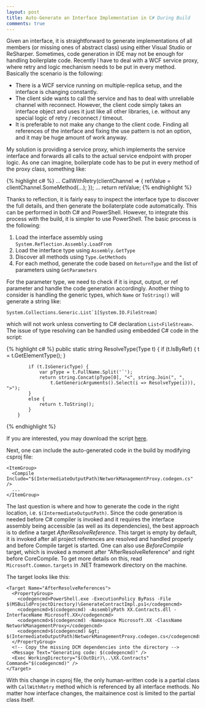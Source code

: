 ```yaml
---
layout: post
title: Auto-Generate an Interface Implementation in C# During Build 
comments: true
---
```


Given an interface, it is straightforward to generate implementations of all members (or missing ones of abstract class)
using either Visual Studio or ReSharper.  Sometimes, code generation in IDE may not be enough for handling boilerplate
code.  Recently I have to deal with a WCF service proxy, where retry and logic mechanism needs to be put in every
method.  Basically the scenario is the following:

* There is a WCF service running on multiple-replica setup, and the interface is changing constantly.
* The client side wants to call the service and has to deal with unreliable channel with reconnect.  However, the
  client code simply takes an interface object and uses it just like all other libraries, i.e. without any special
  logic of retry / reconnect / timeout.
* It is preferable to not make any change to the client code.  Finding all references of the interface and fixing the
  use pattern is not an option, and it may be huge amount of work anyway.

My solution is providing a service proxy, which implements the service interface and forwards all calls to the actual
service endpoint with proper logic.  As one can imagine, boilerplate code has to be put in every method of the proxy
class, something like:

{% highlight c# %}
    ...
    CallWithRetry(clientChannel => {
        retValue = clientChannel.SomeMethod(...);
    });
    ...
    return retValue;
{% endhighlight %}

Thanks to reflection, it is fairly easy to inspect the interface type to discover the full details, and then generate
the boilaterplate code automatically.  This can be performed in both C# and PowerShell.  However, to integrate this
process with the build, it is simpler to use PowerShell.  The basic process is the following:

1. Load the interface assembly using `System.Reflection.Assembly.LoadFrom`
2. Load the interface type using `Assembly.GetType`
3. Discover all methods using `Type.GetMethods`
4. For each method, generate the code based on `ReturnType` and the list of parameters using `GetParameters`

For the parameter type, we need to check if it is input, output, or ref parameter and handle the code generation
accordingly.  Another thing to consider is handling the generic types, which `Name` or `ToString()` will generate a
string like:

    System.Collections.Generic.List`1[System.IO.FileStream]

which will not work unless converting to C# declaration `List<FileStream>`.  The issue of type resolving can be handled
using embedded C# code in the script:

{% highlight c# %}
        public static string ResolveType(Type t)
        {
            if (t.IsByRef) {
                t = t.GetElementType();
            }

            if (t.IsGenericType) {
                var pType = t.FullName.Split('`');
                return string.Concat(pType[0], "<", string.Join(", ", 
                    t.GetGenericArguments().Select(i => ResolveType(i))), ">");
            }
            else {
                return t.ToString();
            }
        }
{% endhighlight %}

If you are interested, you may download the script [here](~/code/GenerateContractImpl.ps1).

Next, one can include the auto-generated code in the build by modifying csproj file:

    <ItemGroup>
      <Compile Include="$(IntermediateOutputPath)NetworkManagementProxy.codegen.cs" />
      ...
    </ItemGroup>

The last question is where and how to generate the code in the right location, i.e. `$(IntermediateOutputPath)`.  Since
the code generation is needed before C# compiler is invoked and it requires the interface assembly being accessible (as
well as its dependencies), the best approach is to define a target *AfterResolveReference*.  This target is empty by
default, it is invoked after all project references are resolved and handled properly and before Compile target is
started.  One can also use *BeforeCompile* target, which is invoked a moment after "AfterResolveReference" and right
before CoreCompile.  To get more details on this, read `Microsoft.Common.targets` in .NET framework directory on the
machine.

The target looks like this:

    <Target Name="AfterResolveReferences">
      <PropertyGroup>
        <codegencmd>PowerShell.exe -ExecutionPolicy ByPass -File $(MSBuildProjectDirectory)\GenerateContractImpl.ps1</codegencmd>
        <codegencmd>$(codegencmd) -AssemblyPath XX.Contracts.dll -InterfaceName Microsoft.XX</codegencmd>
        <codegencmd>$(codegencmd) -Namespace Microsoft.XX -ClassName NetworkManagementProxy</codegencmd>
        <codegencmd>$(codegencmd) &gt; $(IntermediateOutputPath)NetworkManagementProxy.codegen.cs</codegencmd>
      </PropertyGroup>
      <!-- Copy the missing DCM dependencies into the directory -->
      <Message Text="Generating code: $(codegencmd)" />
      <Exec WorkingDirectory="$(OutDir)\..\XX.Contracts" Command="$(codegencmd)" />
    </Target>

With this change in csproj file, the only human-written code is a partial class with `CallWithRetry` method which is
referenced by all interface methods.  No matter how interface changes, the maitainence cost is limited to the partial
class itself.
